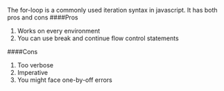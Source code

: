 
  The for-loop is a commonly used iteration syntax in javascript. It has both pros and cons
  ####Pros
  1. Works on every environment
  2. You can use break and continue flow control statements

  ####Cons
  1. Too verbose
  2. Imperative
  3. You might face one-by-off errors
